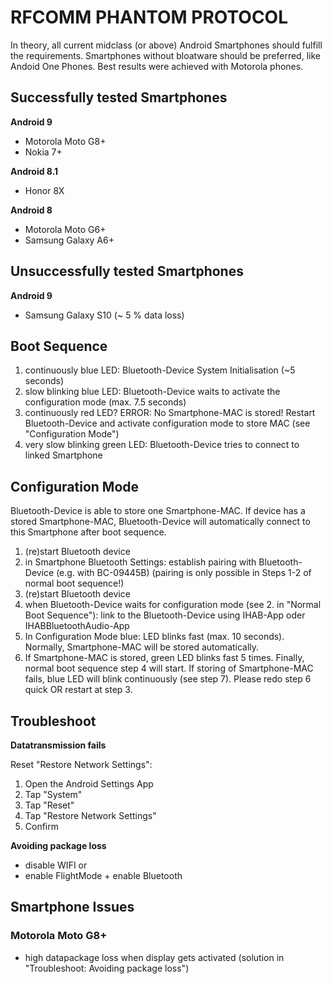 # RFCOMM PHANTOM PROTOCOL

In theory, all current midclass (or above) Android Smartphones should fulfill the requirements. Smartphones without bloatware should be preferred, like Andoid One Phones. Best results were achieved with Motorola phones.

## Successfully tested Smartphones ##
**Android 9**
- Motorola Moto G8+
- Nokia 7+

**Android 8.1**
- Honor 8X

**Android 8**
- Motorola Moto G6+
- Samsung Galaxy A6+

## Unsuccessfully tested Smartphones ##
**Android 9**
- Samsung Galaxy S10 (~ 5 % data loss) 

## Boot Sequence

1. continuously blue LED: Bluetooth-Device System Initialisation (~5 seconds)
2. slow blinking blue LED: Bluetooth-Device waits to activate the configuration mode (max. 7.5 seconds)
3. continuously red LED? ERROR: No Smartphone-MAC is stored! Restart Bluetooth-Device and activate configuration mode to store MAC (see "Configuration Mode")
4. very slow blinking green LED: Bluetooth-Device tries to connect to linked Smartphone

## Configuration Mode
Bluetooth-Device is able to store one Smartphone-MAC. If device has a stored Smartphone-MAC, Bluetooth-Device will automatically connect to this Smartphone after boot sequence.
1. (re)start Bluetooth device
2. in Smartphone Bluetooth Settings: establish pairing with Bluetooth-Device (e.g. with BC-09445B) (pairing is only possible in Steps 1-2 of normal boot sequence!)
3. (re)start Bluetooth device
4. when Bluetooth-Device waits for configuration mode (see 2. in "Normal Boot Sequence"): link to the Bluetooth-Device using IHAB-App oder IHABBluetoothAudio-App
7. In Configuration Mode blue: LED blinks fast (max. 10 seconds). Normally, Smartphone-MAC will be stored automatically.
8. If Smartphone-MAC is stored, green LED blinks fast 5 times. Finally, normal boot sequence step 4 will start. If storing of Smartphone-MAC fails, blue LED will blink continuously (see step 7). Please redo step 6 quick OR restart at step 3.

## Troubleshoot
**Datatransmission fails** 

Reset "Restore Network Settings":
1. Open the Android Settings App 
2. Tap "System"
3. Tap "Reset"
4. Tap "Restore Network Settings"
5. Confirm

**Avoiding package loss**
- disable WIFI or 
- enable FlightMode + enable Bluetooth

## Smartphone Issues

### Motorola Moto G8+
- high datapackage loss when display gets activated (solution in  "Troubleshoot: Avoiding package loss")
